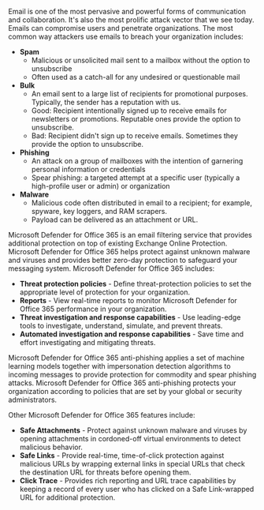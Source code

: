 Email is one of the most pervasive and powerful forms of communication and collaboration. It's also the most prolific attack vector that we see today. Emails can compromise users and penetrate organizations. The most common way attackers use emails to breach your organization includes:

- **Spam**
  - Malicious or unsolicited mail sent to a mailbox without the option to unsubscribe
  - Often used as a catch-all for any undesired or questionable mail
- **Bulk**
  - An email sent to a large list of recipients for promotional purposes. Typically, the sender has a reputation with us.
  - Good: Recipient intentionally signed up to receive emails for newsletters or promotions. Reputable ones provide the option to unsubscribe.
  - Bad: Recipient didn't sign up to receive emails. Sometimes they provide the option to unsubscribe.
- **Phishing**
  - An attack on a group of mailboxes with the intention of garnering personal information or credentials
  - Spear phishing: a targeted attempt at a specific user (typically a high-profile user or admin) or organization
- **Malware**
  - Malicious code often distributed in email to a recipient; for example, spyware, key loggers, and RAM scrapers.
  - Payload can be delivered as an attachment or URL.

Microsoft Defender for Office 365 is an email filtering service that provides additional protection on top of existing Exchange Online Protection. Microsoft Defender for Office 365 helps protect against unknown malware and viruses and provides better zero-day protection to safeguard your messaging system. Microsoft Defender for Office 365 includes:

- **Threat protection policies** - Define threat-protection policies to set the appropriate level of protection for your organization.
- **Reports** - View real-time reports to monitor Microsoft Defender for Office 365 performance in your organization.
- **Threat investigation and response capabilities** - Use leading-edge tools to investigate, understand, simulate, and prevent threats.
- **Automated investigation and response capabilities** - Save time and effort investigating and mitigating threats.

Microsoft Defender for Office 365 anti-phishing applies a set of machine learning models together with impersonation detection algorithms to incoming messages to provide protection for commodity and spear phishing attacks. Microsoft Defender for Office 365 anti-phishing protects your organization according to policies that are set by your global or security administrators.

Other Microsoft Defender for Office 365 features include:

- **Safe Attachments** - Protect against unknown malware and viruses by opening attachments in cordoned-off virtual environments to detect malicious behavior.
- **Safe Links** - Provide real-time, time-of-click protection against malicious URLs by wrapping external links in special URLs that check the destination URL for threats before opening them.
- **Click Trace** - Provides rich reporting and URL trace capabilities by keeping a record of every user who has clicked on a Safe Link-wrapped URL for additional protection.
